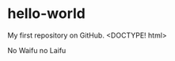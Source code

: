 # hello-world
My first repository on GitHub.
<DOCTYPE! html>
<html>
<body>
<p>No Waifu no Laifu</p>
</body>
</html>
